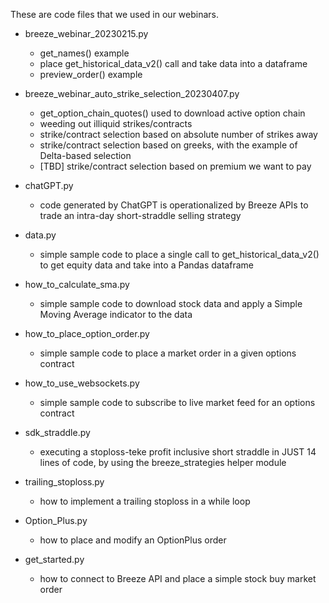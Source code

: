 These are code files that we used in our webinars.

* breeze_webinar_20230215.py
  * get_names() example
  * place get_historical_data_v2() call and take data into a dataframe
  * preview_order() example

* breeze_webinar_auto_strike_selection_20230407.py
  * get_option_chain_quotes() used to download active option chain
  * weeding out illiquid strikes/contracts
  * strike/contract selection based on absolute number of strikes away
  * strike/contract selection based on greeks, with the example of Delta-based selection
  * [TBD] strike/contract selection based on premium we want to pay
 
* chatGPT.py
  * code generated by ChatGPT is operationalized by Breeze APIs to trade an intra-day short-straddle selling strategy
 
* data.py
  * simple sample code to place a single call to get_historical_data_v2() to get equity data and take into a Pandas dataframe
 
* how_to_calculate_sma.py
  * simple sample code to download stock data and apply a Simple Moving Average indicator to the data
 
* how_to_place_option_order.py
  * simple sample code to place a market order in a given options contract
 
* how_to_use_websockets.py
  * simple sample code to subscribe to live market feed for an options contract
 
* sdk_straddle.py
  * executing a stoploss-teke profit inclusive short straddle in JUST 14 lines of code, by using the breeze_strategies helper module

* trailing_stoploss.py
  * how to implement a trailing stoploss in a while loop
 
* Option_Plus.py
  * how to place and modify an OptionPlus order
 
* get_started.py
  * how to connect to Breeze API and place a simple stock buy market order
